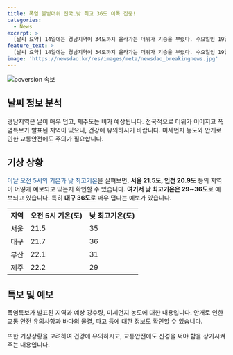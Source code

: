 ```yaml
---
title: 폭염 불볕더위 전국…낮 최고 36도 이목 집중!
categories:
  - News
excerpt: >
  [날씨 요약] 14일에는 경남지역이 34도까지 올라가는 더위가 기승을 부렸다. 수요일인 19일에는 제주도에 비가 예상되며, 전국 주요 지역의 낮 최고기온은 29∼36도로 예보됐다. 폭염특보가 발표된 수도권 등 몇몇 지역에서는 33도 내외로 더운 체감온도에 주의해야 한다. 미세먼지는 보통 수준으로 예상되나 부산·울산은 나쁨 수준이 될 수 있다. 교통 안전을 위해 안개에 주의해야 하며, 바다의 물결은 0.5∼2.0m로 일겠다.
feature_text: >
  [날씨 요약] 14일에는 경남지역이 34도까지 올라가는 더위가 기승을 부렸다. 수요일인 19일에는 제주도에 비가 예상되며, 전국 주요 지역의 낮 최고기온은 29∼36도로 예보됐다. 폭염특보가 발표된 수도권 등 몇몇 지역에서는 33도 내외로 더운 체감온도에 주의해야 한다. 미세먼지는 보통 수준으로 예상되나 부산·울산은 나쁨 수준이 될 수 있다. 교통 안전을 위해 안개에 주의해야 하며, 바다의 물결은 0.5∼2.0m로 일겠다.
image: 'https://newsdao.kr/res/images/meta/newsdao_breakingnews.jpg'
---
```


<p><img src="https://newsdao.kr/res/images/meta/newsdao_breakingnews.jpg" alt="pcversion 속보" /></p>

<h2 data-ke-size="size26">날씨 정보 분석</h2>

<p data-ke-size="size16">경남지역은 날이 매우 덥고, 제주도는 비가 예상됩니다. 전국적으로 더위가 이어지고 폭염특보가 발표된 지역이 있으니, 건강에 유의하시기 바랍니다. 미세먼지 농도와 안개로 인한 교통안전에도 주의가 필요합니다.</p>

<h2 data-ke-size="size26">기상 상황</h2>

<p data-ke-size="size16"><span style="color: #1a5490;">이날 오전 5시의 기온과 낮 최고기온</span>을 살펴보면, <b>서울 21.5도, 인천 20.9도</b> 등의 지역이 어떻게 예보되고 있는지 확인할 수 있습니다. <b>여기서 낮 최고기온은 29∼36도</b>로 예보되고 있습니다. 특히 <b>대구 36도</b>로 매우 덥다는 예보가 있습니다.</p>

<table>
  <tr>
    <td><b>지역</b></td>
    <td><b>오전 5시 기온(도)</b></td>
    <td><b>낮 최고기온(도)</b></td>
  </tr>
  <tr>
    <td>서울</td>
    <td>21.5</td>
    <td>35</td>
  </tr>
  <tr>
    <td>대구</td>
    <td>21.7</td>
    <td>36</td>
  </tr>
  <tr>
    <td>부산</td>
    <td>22.1</td>
    <td>31</td>
  </tr>
  <tr>
    <td>제주</td>
    <td>22.2</td>
    <td>29</td>
  </tr>
</table>

<h2 data-ke-size="size26">특보 및 예보</h2>

<p data-ke-size="size16">폭염특보가 발표된 지역과 예상 강수량, 미세먼지 농도에 대한 내용입니다. 안개로 인한 교통 안전 유의사항과 바다의 물결, 파고 등에 대한 정보도 확인할 수 있습니다.</p>

<p data-ke-size="size16">또한 기상상황을 고려하여 건강에 유의하시고, 교통안전에도 신경을 써야 함을 상기시켜주는 내용입니다.</p>

